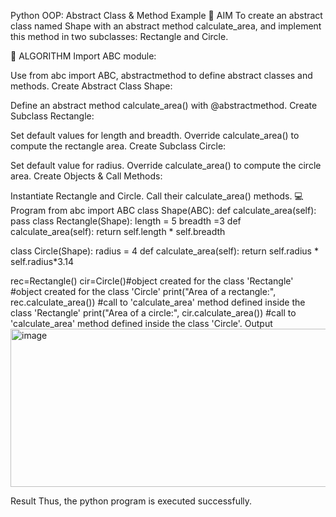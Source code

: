 Python OOP: Abstract Class & Method Example
🎯 AIM
To create an abstract class named Shape with an abstract method calculate_area, and implement this method in two subclasses: Rectangle and Circle.

🧠 ALGORITHM
Import ABC module:

Use from abc import ABC, abstractmethod to define abstract classes and methods.
Create Abstract Class Shape:

Define an abstract method calculate_area() with @abstractmethod.
Create Subclass Rectangle:

Set default values for length and breadth.
Override calculate_area() to compute the rectangle area.
Create Subclass Circle:

Set default value for radius.
Override calculate_area() to compute the circle area.
Create Objects & Call Methods:

Instantiate Rectangle and Circle.
Call their calculate_area() methods.
💻 Program
from abc import ABC
class Shape(ABC):
    def calculate_area(self):
        pass
class Rectangle(Shape):
    length = 5
    breadth =3 
    def calculate_area(self):
        return self.length * self.breadth

class Circle(Shape):
  radius = 4
  def calculate_area(self):
        return self.radius * self.radius*3.14

rec=Rectangle()
cir=Circle()#object created for the class 'Rectangle'
#object created for the class 'Circle'
print("Area of a rectangle:", rec.calculate_area()) #call to 'calculate_area' method defined inside the class 'Rectangle'
print("Area of a circle:", cir.calculate_area()) #call to 'calculate_area' method defined inside the class 'Circle'.
Output
<img width="1105" height="253" alt="image" src="https://github.com/user-attachments/assets/90b34205-aebc-4521-8784-6a4d09ce5bc1" />

Result
Thus, the python program is executed successfully.
